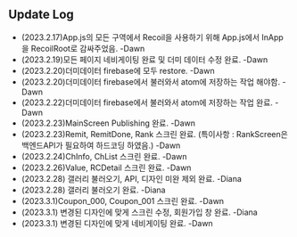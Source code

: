 ## Update Log

- (2023.2.17)App.js의 모든 구역에서 Recoil을 사용하기 위해 App.js에서 InApp을 RecoilRoot로 감싸주었음. -Dawn
- (2023.2.19)모든 페이지 네비게이팅 완료 및 더미 데이터 수정 완료. -Dawn
- (2023.2.20)더미데이터 firebase에 모두 restore. -Dawn
- (2023.2.20)더미데이터 firebase에서 불러와서 atom에 저장하는 작업 해야함. -Dawn
- (2023.2.22)더미데이터 firebase에서 불러와서 atom에 저장하는 작업 완료. -Dawn
- (2023.2.23)MainScreen Publishing 완료. -Dawn
- (2023.2.23)Remit, RemitDone, Rank 스크린 완료. (특이사항 : RankScreen은 백엔드API가 필요하여 하드코딩 하였음.) -Dawn
- (2023.2.24)ChInfo, ChList 스크린 완료. -Dawn
- (2023.2.26)Value, RCDetail 스크린 완료. -Dawn
- (2023.2.28) 갤러리 불러오기, API, 디자인 미완 제외 완료. -Diana
- (2023.2.28) 갤러리 불러오기 완료. -Diana
- (2023.3.1)Coupon_000, Coupon_001 스크린 완료. -Dawn
- (2023.3.1) 변경된 디자인에 맞게 스크린 수정, 회원가입 창 완료. -Diana
- (2023.3.1) 변경된 디자인에 맞게 네비게이팅 완료. -Dawn
